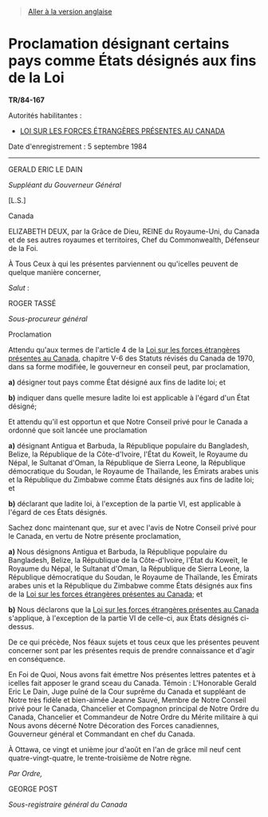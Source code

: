 > [Aller à la version anglaise](/en/Regulations/Statutory%20Instruments/84/167.md)

# Proclamation désignant certains pays comme États désignés aux fins de la Loi

**TR/84-167**

Autorités habilitantes : 
- [LOI SUR LES FORCES ÉTRANGÈRES PRÉSENTES AU CANADA](/fr/Lois/Lois%20révisées%20du%20Canada/V/V-2.md)

Date d'enregistrement : 5 septembre 1984

----------

GERALD ERIC LE DAIN

*Suppléant du Gouverneur Général*

[L.S.]

Canada

ELIZABETH DEUX, par la Grâce de Dieu, REINE du Royaume-Uni, du Canada et de ses autres royaumes et territoires, Chef du Commonwealth, Défenseur de la Foi.

À Tous Ceux à qui les présentes parviennent ou qu'icelles peuvent de quelque manière concerner,

*Salut* :

ROGER TASSÉ

*Sous-procureur général*

Proclamation

Attendu qu'aux termes de l'article 4 de la [Loi sur les forces étrangères présentes au Canada](/fr/Lois/Lois%20révisées%20du%20Canada/V/V-2.md), chapitre V-6 des Statuts révisés du Canada de 1970, dans sa forme modifiée, le gouverneur en conseil peut, par proclamation,

**a)** désigner tout pays comme État désigné aux fins de ladite loi; et

**b)** indiquer dans quelle mesure ladite loi est applicable à l'égard d'un État désigné;

Et attendu qu'il est opportun et que Notre Conseil privé pour le Canada a ordonné que soit lancée une proclamation

**a)** désignant Antigua et Barbuda, la République populaire du Bangladesh, Belize, la République de la Côte-d'Ivoire, l'État du Koweït, le Royaume du Népal, le Sultanat d'Oman, la République de Sierra Leone, la République démocratique du Soudan, le Royaume de Thaïlande, les Émirats arabes unis et la République du Zimbabwe comme États désignés aux fins de ladite loi; et

**b)** déclarant que ladite loi, à l'exception de la partie VI, est applicable à l'égard de ces États désignés.

Sachez donc maintenant que, sur et avec l'avis de Notre Conseil privé pour le Canada, en vertu de Notre présente proclamation,

**a)** Nous désignons Antigua et Barbuda, la République populaire du Bangladesh, Belize, la République de la Côte-d'Ivoire, l'État du Koweït, le Royaume du Népal, le Sultanat d'Oman, la République de Sierra Leone, la République démocratique du Soudan, le Royaume de Thaïlande, les Émirats arabes unis et la République du Zimbabwe comme États désignés aux fins de la [Loi sur les forces étrangères présentes au Canada](/fr/Lois/Lois%20révisées%20du%20Canada/V/V-2.md); et

**b)** Nous déclarons que la [Loi sur les forces étrangères présentes au Canada](/fr/Lois/Lois%20révisées%20du%20Canada/V/V-2.md) s'applique, à l'exception de la partie VI de celle-ci, aux États désignés ci-dessus.

De ce qui précède, Nos féaux sujets et tous ceux que les présentes peuvent concerner sont par les présentes requis de prendre connaissance et d'agir en conséquence.

En Foi de Quoi, Nous avons fait émettre Nos présentes lettres patentes et à icelles fait apposer le grand sceau du Canada. Témoin : L'Honorable Gerald Eric Le Dain, Juge puîné de la Cour suprême du Canada et suppléant de Notre très fidèle et bien-aimée Jeanne Sauvé, Membre de Notre Conseil privé pour le Canada, Chancelier et Compagnon principal de Notre Ordre du Canada, Chancelier et Commandeur de Notre Ordre du Mérite militaire à qui Nous avons décerné Notre Décoration des Forces canadiennes, Gouverneur général et Commandant en chef du Canada.

À Ottawa, ce vingt et unième jour d'août en l'an de grâce mil neuf cent quatre-vingt-quatre, le trente-troisième de Notre règne.

*Par Ordre,*

GEORGE POST

*Sous-registraire général du Canada*


